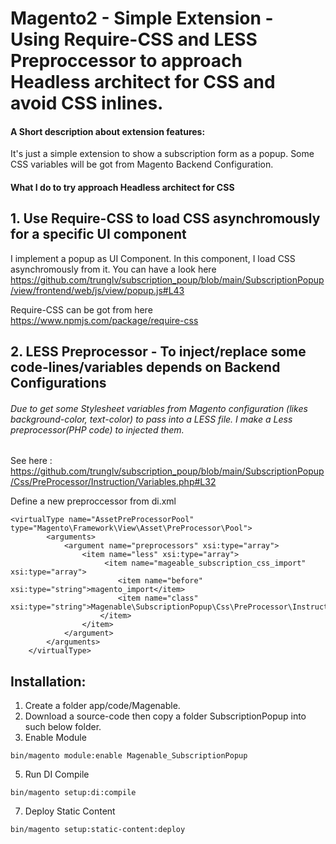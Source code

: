 # Magento2 - Simple Extension - Using Require-CSS and LESS Preproccessor to approach Headless architect for CSS and avoid CSS inlines.  

#### A Short description about extension features: 
It's just a simple extension to show a subscription form as a popup. Some CSS variables will be got from Magento Backend Configuration.

#### What I do to try approach Headless architect for CSS 

## 1. Use Require-CSS to load CSS asynchromously for a specific UI component 

I implement a popup as UI Component. In this component, I load CSS asynchromously from it. You can have a look here https://github.com/trunglv/subscription_poup/blob/main/SubscriptionPopup/view/frontend/web/js/view/popup.js#L43

Require-CSS can be got from here https://www.npmjs.com/package/require-css

## 2. LESS Preprocessor - To inject/replace some code-lines/variables depends on Backend Configurations 

###### Due to get some Stylesheet variables from Magento configuration (likes background-color, text-color) to pass into a LESS file. I make a Less preprocessor(PHP code) to injected them.
See here : https://github.com/trunglv/subscription_poup/blob/main/SubscriptionPopup/Css/PreProcessor/Instruction/Variables.php#L32

Define a new preproccessor from di.xml
```
<virtualType name="AssetPreProcessorPool" type="Magento\Framework\View\Asset\PreProcessor\Pool">
        <arguments>
            <argument name="preprocessors" xsi:type="array">
                <item name="less" xsi:type="array">
                     <item name="mageable_subscription_css_import" xsi:type="array">
                        <item name="before" xsi:type="string">magento_import</item>
                        <item name="class" xsi:type="string">Magenable\SubscriptionPopup\Css\PreProcessor\Instruction\Variables</item>
                    </item>
                </item>
            </argument>
        </arguments>
    </virtualType>
```

## Installation: 
1. Create a folder app/code/Magenable.
2. Download a source-code then copy a folder SubscriptionPopup into such below folder.
3. Enable Module 
```
bin/magento module:enable Magenable_SubscriptionPopup
```
5. Run DI Compile
```
bin/magento setup:di:compile
```
7. Deploy Static Content 
```
bin/magento setup:static-content:deploy
```
